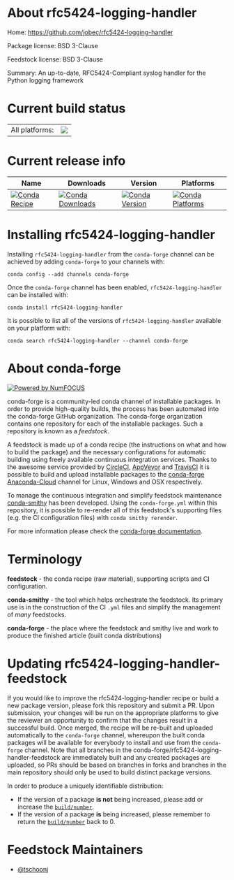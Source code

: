 About rfc5424-logging-handler
=============================

Home: https://github.com/jobec/rfc5424-logging-handler

Package license: BSD 3-Clause

Feedstock license: BSD 3-Clause

Summary: An up-to-date, RFC5424-Compliant syslog handler for the Python logging framework



Current build status
====================


<table><tr><td>All platforms:</td>
    <td>
      <a href="https://dev.azure.com/conda-forge/feedstock-builds/_build/latest?definitionId=7183&branchName=master">
        <img src="https://dev.azure.com/conda-forge/feedstock-builds/_apis/build/status/rfc5424-logging-handler-feedstock?branchName=master">
      </a>
    </td>
  </tr>
</table>

Current release info
====================

| Name | Downloads | Version | Platforms |
| --- | --- | --- | --- |
| [![Conda Recipe](https://img.shields.io/badge/recipe-rfc5424--logging--handler-green.svg)](https://anaconda.org/conda-forge/rfc5424-logging-handler) | [![Conda Downloads](https://img.shields.io/conda/dn/conda-forge/rfc5424-logging-handler.svg)](https://anaconda.org/conda-forge/rfc5424-logging-handler) | [![Conda Version](https://img.shields.io/conda/vn/conda-forge/rfc5424-logging-handler.svg)](https://anaconda.org/conda-forge/rfc5424-logging-handler) | [![Conda Platforms](https://img.shields.io/conda/pn/conda-forge/rfc5424-logging-handler.svg)](https://anaconda.org/conda-forge/rfc5424-logging-handler) |

Installing rfc5424-logging-handler
==================================

Installing `rfc5424-logging-handler` from the `conda-forge` channel can be achieved by adding `conda-forge` to your channels with:

```
conda config --add channels conda-forge
```

Once the `conda-forge` channel has been enabled, `rfc5424-logging-handler` can be installed with:

```
conda install rfc5424-logging-handler
```

It is possible to list all of the versions of `rfc5424-logging-handler` available on your platform with:

```
conda search rfc5424-logging-handler --channel conda-forge
```


About conda-forge
=================

[![Powered by NumFOCUS](https://img.shields.io/badge/powered%20by-NumFOCUS-orange.svg?style=flat&colorA=E1523D&colorB=007D8A)](http://numfocus.org)

conda-forge is a community-led conda channel of installable packages.
In order to provide high-quality builds, the process has been automated into the
conda-forge GitHub organization. The conda-forge organization contains one repository
for each of the installable packages. Such a repository is known as a *feedstock*.

A feedstock is made up of a conda recipe (the instructions on what and how to build
the package) and the necessary configurations for automatic building using freely
available continuous integration services. Thanks to the awesome service provided by
[CircleCI](https://circleci.com/), [AppVeyor](https://www.appveyor.com/)
and [TravisCI](https://travis-ci.org/) it is possible to build and upload installable
packages to the [conda-forge](https://anaconda.org/conda-forge)
[Anaconda-Cloud](https://anaconda.org/) channel for Linux, Windows and OSX respectively.

To manage the continuous integration and simplify feedstock maintenance
[conda-smithy](https://github.com/conda-forge/conda-smithy) has been developed.
Using the ``conda-forge.yml`` within this repository, it is possible to re-render all of
this feedstock's supporting files (e.g. the CI configuration files) with ``conda smithy rerender``.

For more information please check the [conda-forge documentation](https://conda-forge.org/docs/).

Terminology
===========

**feedstock** - the conda recipe (raw material), supporting scripts and CI configuration.

**conda-smithy** - the tool which helps orchestrate the feedstock.
                   Its primary use is in the construction of the CI ``.yml`` files
                   and simplify the management of *many* feedstocks.

**conda-forge** - the place where the feedstock and smithy live and work to
                  produce the finished article (built conda distributions)


Updating rfc5424-logging-handler-feedstock
==========================================

If you would like to improve the rfc5424-logging-handler recipe or build a new
package version, please fork this repository and submit a PR. Upon submission,
your changes will be run on the appropriate platforms to give the reviewer an
opportunity to confirm that the changes result in a successful build. Once
merged, the recipe will be re-built and uploaded automatically to the
`conda-forge` channel, whereupon the built conda packages will be available for
everybody to install and use from the `conda-forge` channel.
Note that all branches in the conda-forge/rfc5424-logging-handler-feedstock are
immediately built and any created packages are uploaded, so PRs should be based
on branches in forks and branches in the main repository should only be used to
build distinct package versions.

In order to produce a uniquely identifiable distribution:
 * If the version of a package **is not** being increased, please add or increase
   the [``build/number``](https://conda.io/docs/user-guide/tasks/build-packages/define-metadata.html#build-number-and-string).
 * If the version of a package **is** being increased, please remember to return
   the [``build/number``](https://conda.io/docs/user-guide/tasks/build-packages/define-metadata.html#build-number-and-string)
   back to 0.

Feedstock Maintainers
=====================

* [@tschoonj](https://github.com/tschoonj/)


